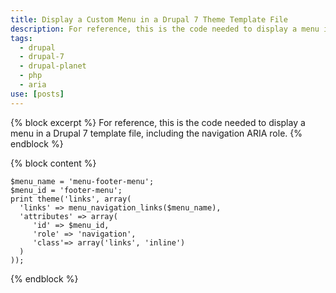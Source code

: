 ```yaml
---
title: Display a Custom Menu in a Drupal 7 Theme Template File
description: For reference, this is the code needed to display a menu in a Drupal 7 template file.
tags:
  - drupal
  - drupal-7
  - drupal-planet
  - php
  - aria
use: [posts]
---
```

{% block excerpt %}
For reference, this is the code needed to display a menu in a Drupal 7 template file, including the navigation ARIA role.
{% endblock %}

{% block content %}
```language-php
$menu_name = 'menu-footer-menu';
$menu_id = 'footer-menu';
print theme('links', array(
  'links' => menu_navigation_links($menu_name),
  'attributes' => array(
     'id' => $menu_id,
     'role' => 'navigation',
     'class'=> array('links', 'inline')
  )
));
```
{% endblock %}
